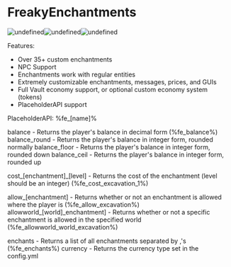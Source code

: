# FreakyEnchantments
<img alt="undefined" src="https://img.shields.io/spiget/download-size/64154.svg?colorB=aa0000&label=File%20Size&style=flat-square"><img alt="undefined" src="https://img.shields.io/github/languages/code-size/msws/FreakyEnchants.svg?style=flat-square"><img alt="undefined" src="https://img.shields.io/spiget/downloads/64154.svg?colorB=33ff33&label=Downloads&style=flat-square">

Features:
  * Over 35+ custom enchantments
  * NPC Support
  * Enchantments work with regular entities
  * Extremely customizable enchantments, messages, prices, and GUIs
  * Full Vault economy support, or optional custom economy system (tokens)
  * PlaceholderAPI support
  
PlaceholderAPI:
%fe_[name]%

balance - Returns the player's balance in decimal form (%fe_balance%)
balance_round - Returns the player's balance in integer form, rounded normally
balance_floor - Returns the player's balance in integer form, rounded down
balance_ceil - Returns the player's balance in integer form, rounded up

cost_[enchantment]_[level] - Returns the cost of the enchantment (level should be an integer) (%fe_cost_excavation_1%)

allow_[enchantment] - Returns whether or not an enchantment is allowed where the player is (%fe_allow_excavation%)
allowworld_[world]_enchantment] - Returns whether or not a specific enchantment is allowed in the specified world (%fe_allowworld_world_excavation%)

enchants - Returns a list of all enchantments separated by ,'s (%fe_enchants%)
currency - Returns the currency type set in the config.yml